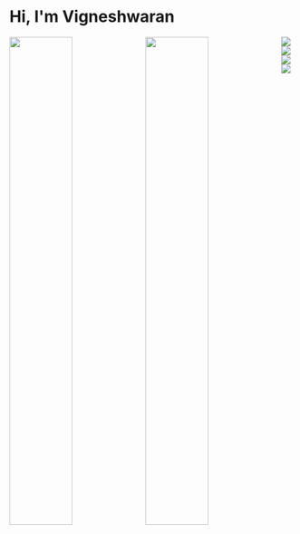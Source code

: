 # Hi, I'm Vigneshwaran

<img align="left" width="47%" src="https://github-readme-stats.vercel.app/api?username=VigNalla&show_icons=true&theme=radical" />

<img align="left" width="47%" src="https://github-readme-stats.vercel.app/api/top-langs/?username=VigNalla&layout=compact" />

<img align="left" src="https://img.shields.io/badge/python-3670A0?style=for-the-badge&logo=python&logoColor=ffdd54" />

<img align="left" src="https://img.shields.io/badge/pycharm-143?style=for-the-badge&logo=pycharm&logoColor=black&color=black&labelColor=green" />

<img align="left" src="https://img.shields.io/badge/Oracle-F80000?style=for-the-badge&logo=oracle&logoColor=white" />

<img align="left" src="https://img.shields.io/badge/AWS-%23FF9900.svg?style=for-the-badge&logo=amazon-aws&logoColor=white" />

